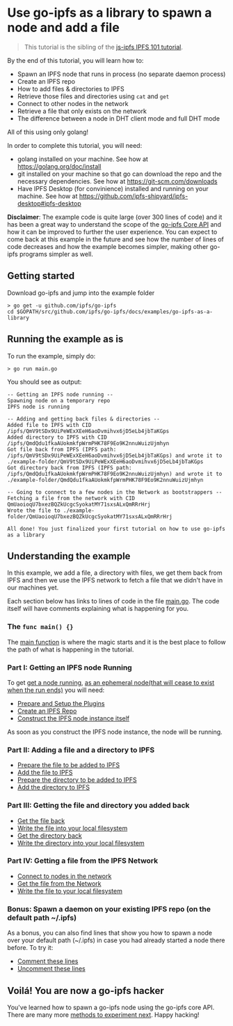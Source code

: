 # Use go-ipfs as a library to spawn a node and add a file

> This tutorial is the sibling of the [js-ipfs IPFS 101 tutorial](https://github.com/ipfs/js-ipfs/tree/master/examples/ipfs-101).

By the end of this tutorial, you will learn how to:

- Spawn an IPFS node that runs in process (no separate daemon process)
- Create an IPFS repo
- How to add files & directories to IPFS
- Retrieve those files and directories using ``cat`` and ``get``
- Connect to other nodes in the network
- Retrieve a file that only exists on the network
- The difference between a node in DHT client mode and full DHT mode

All of this using only golang!

In order to complete this tutorial, you will need:
- golang installed on your machine. See how at https://golang.org/doc/install
- git installed on your machine so that go can download the repo and the necessary dependencies. See how at https://git-scm.com/downloads
- Have IPFS Desktop (for convinience) installed and running on your machine. See how at https://github.com/ipfs-shipyard/ipfs-desktop#ipfs-desktop


**Disclaimer**: The example code is quite large (over 300 lines of code) and it has been a great way to understand the scope of the [go-ipfs Core API](https://godoc.org/github.com/ipfs/interface-go-ipfs-core) and how it can be improved to further the user experience. You can expect to come back at this example in the future and see how the number of lines of code decreases and how the example becomes simpler, making other go-ipfs programs simpler as well.

## Getting started

Download go-ipfs and jump into the example folder

```
> go get -u github.com/ipfs/go-ipfs
cd $GOPATH/src/github.com/ipfs/go-ipfs/docs/examples/go-ipfs-as-a-library
```

## Running the example as is

To run the example, simply do:

```
> go run main.go
```

You should see as output:

```
-- Getting an IPFS node running --
Spawning node on a temporary repo
IPFS node is running

-- Adding and getting back files & directories --
Added file to IPFS with CID /ipfs/QmV9tSDx9UiPeWExXEeH6aoDvmihvx6jD5eLb4jbTaKGps
Added directory to IPFS with CID /ipfs/QmdQdu1fkaAUokmkfpWrmPHK78F9Eo9K2nnuWuizUjmhyn
Got file back from IPFS (IPFS path: /ipfs/QmV9tSDx9UiPeWExXEeH6aoDvmihvx6jD5eLb4jbTaKGps) and wrote it to ./example-folder/QmV9tSDx9UiPeWExXEeH6aoDvmihvx6jD5eLb4jbTaKGps
Got directory back from IPFS (IPFS path: /ipfs/QmdQdu1fkaAUokmkfpWrmPHK78F9Eo9K2nnuWuizUjmhyn) and wrote it to ./example-folder/QmdQdu1fkaAUokmkfpWrmPHK78F9Eo9K2nnuWuizUjmhyn

-- Going to connect to a few nodes in the Network as bootstrappers --
Fetching a file from the network with CID QmUaoioqU7bxezBQZkUcgcSyokatMY71sxsALxQmRRrHrj
Wrote the file to ./example-folder/QmUaoioqU7bxezBQZkUcgcSyokatMY71sxsALxQmRRrHrj

All done! You just finalized your first tutorial on how to use go-ipfs as a library
```

## Understanding the example

In this example, we add a file, a directory with files, we get them back from IPFS and then we use the IPFS network to fetch a file that we didn't have in our machines yet.

Each section below has links to lines of code in the file [main.go](./main.go). The code itself will have comments explaining what is happening for you.

### The `func main() {}`

The [main function](./main.go#L201-L333) is where the magic starts and it is the best place to follow the path of what is happening in the tutorial.

### Part I: Getting an IPFS node Running

To get [get a node running](./main.go#L217-L222), [as an ephemeral node(that will cease to exist when the run ends)](./main.go#L114-L127) you will need:

- [Prepare and Setup the Plugins](./main.go#L217-L222)
- [Create an IPFS Repo]()
- [Construct the IPFS node instance itself]()

As soon as you construct the IPFS node instance, the node will be running.

### Part II: Adding a file and a directory to IPFS

- [Prepare the file to be added to IPFS]()
- [Add the file to IPFS]()
- [Prepare the directory to be added to IPFS]()
- [Add the directory to IPFS]()

### Part III: Getting the file and directory you added back

- [Get the file back]()
- [Write the file into your local filesystem]()
- [Get the directory back]()
- [Write the directory into your local filesystem]()

### Part IV: Getting a file from the IPFS Network

- [Connect to nodes in the network]()
- [Get the file from the Network]()
- [Write the file to your local filesystem]()

### Bonus: Spawn a daemon on your existing IPFS repo (on the default path ~/.ipfs)

As a bonus, you can also find lines that show you how to spawn a node over your default path (~/.ipfs) in case you had already started a node there before. To try it:

- [Comment these lines]()
- [Uncomment these lines]()

## Voilá! You are now a go-ipfs hacker

You've learned how to spawn a go-ipfs node using the go-ipfs core API. There are many more [methods to experiment next](https://godoc.org/github.com/ipfs/interface-go-ipfs-core). Happy hacking!
